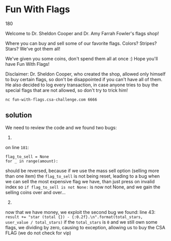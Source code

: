 # Fun With Flags
180

Welcome to Dr. Sheldon Cooper and Dr. Amy Farrah Fowler's flags shop!

Where you can buy and sell some of our favorite flags.
Colors? Stripes? Stars? We've got them all!

We've given you some coins, don't spend them all at once :)
Hope you'll have Fun With Flags!

Disclaimer:
Dr. Sheldon Cooper, who created the shop, allowed only himself to buy certain flags, so don't be disappointed if you can't have all of them.
He also decided to log every transaction, in case anyone tries to buy the special flags that are not allowed, so don't try to trick him!

```nc fun-with-flags.csa-challenge.com 6666```


## solution
We need to review the code and we found two bugs:

1. 
on line `181`:
```
flag_to_sell = None
for _ in range(amount):
```

should be reversed, because if we use the mass sell option (selling more than one item)
the `flag_to_sell` is not being reset, leading to a bug when we can sell the most expensive flag we have, than just press on invalid index
so `if flag_to_sell is not None:` is now not None, and we gain the selling coins over and over...


2. 
now that we have money, we exploit the second bug we found:
line 43:
`result += "star (total {}) - {:0.2f}.\n".format(total_stars, user_value / total_stars)`
if the `total_stars` is `0` and we still own some flags, we dividing by zero, causing to exception, allowing us to buy the CSA FLAG (we do not check for vip)
